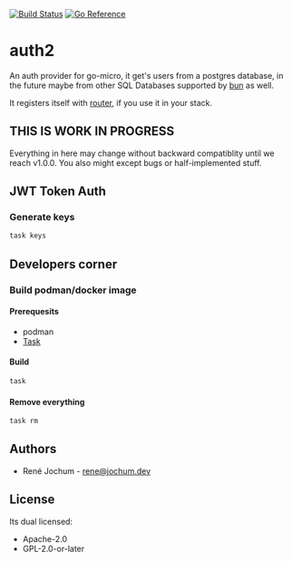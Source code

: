 [![Build Status](https://drone.fk.jochum.dev/api/badges/jo-micro/auth2/status.svg)](https://drone.fk.jochum.dev/jo-micro/auth2) [![Go Reference](https://pkg.go.dev/badge/jochum.dev/jo-micro/auth2.svg)](https://pkg.go.dev/jochum.dev/jo-micro/auth2)

# auth2

An auth provider for go-micro, it get's users from a postgres database, in the future maybe from other SQL Databases supported by [bun](https://bun.uptrace.dev/) as well.

It registers itself with [router](https://jochum.dev/jo-micro/router), if you use it in your stack.

## THIS IS WORK IN PROGRESS

Everything in here may change without backward compatiblity until we reach v1.0.0. You also might except bugs or half-implemented stuff.

## JWT Token Auth

### Generate keys

```bash
task keys
```

## Developers corner

### Build podman/docker image

#### Prerequesits

- podman
- [Task](https://taskfile.dev/#/installation)

#### Build

```bash
task
```

#### Remove everything

```bash
task rm
```

## Authors

- René Jochum - rene@jochum.dev

## License

Its dual licensed:

- Apache-2.0
- GPL-2.0-or-later
